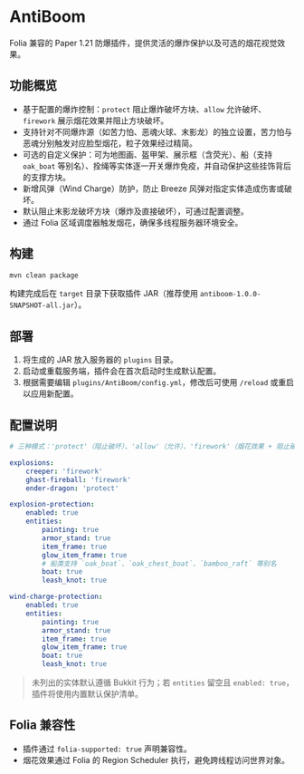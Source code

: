 # AntiBoom

Folia 兼容的 Paper 1.21 防爆插件，提供灵活的爆炸保护以及可选的烟花视觉效果。

## 功能概览

- 基于配置的爆炸控制：`protect` 阻止爆炸破坏方块、`allow` 允许破坏、`firework` 展示烟花效果并阻止方块破坏。
- 支持针对不同爆炸源（如苦力怕、恶魂火球、末影龙）的独立设置，苦力怕与恶魂分别触发对应脸型烟花，粒子效果经过精简。
- 可选的自定义保护：可为地图画、盔甲架、展示框（含荧光）、船（支持 `oak_boat` 等别名）、拴绳等实体逐一开关爆炸免疫，并自动保护这些挂饰背后的支撑方块。
- 新增风弹（Wind Charge）防护，防止 Breeze 风弹对指定实体造成伤害或破坏。
- 默认阻止末影龙破坏方块（爆炸及直接破坏），可通过配置调整。
- 通过 Folia 区域调度器触发烟花，确保多线程服务器环境安全。

## 构建

```powershell
mvn clean package
```

构建完成后在 `target` 目录下获取插件 JAR（推荐使用 `antiboom-1.0.0-SNAPSHOT-all.jar`）。

## 部署

1. 将生成的 JAR 放入服务器的 `plugins` 目录。
2. 启动或重载服务端，插件会在首次启动时生成默认配置。
3. 根据需要编辑 `plugins/AntiBoom/config.yml`，修改后可使用 `/reload` 或重启以应用新配置。

## 配置说明

```yaml
# 三种模式：'protect'（阻止破坏）、'allow'（允许）、'firework'（烟花效果 + 阻止破坏）

explosions:
	creeper: 'firework'
	ghast-fireball: 'firework'
	ender-dragon: 'protect'

explosion-protection:
	enabled: true
	entities:
		painting: true
		armor_stand: true
		item_frame: true
		glow_item_frame: true
		# 船类支持 `oak_boat`、`oak_chest_boat`、`bamboo_raft` 等别名
		boat: true
		leash_knot: true

wind-charge-protection:
	enabled: true
	entities:
		painting: true
		armor_stand: true
		item_frame: true
		glow_item_frame: true
		boat: true
		leash_knot: true
```

> 未列出的实体默认遵循 Bukkit 行为；若 `entities` 留空且 `enabled: true`，插件将使用内置默认保护清单。

## Folia 兼容性

- 插件通过 `folia-supported: true` 声明兼容性。
- 烟花效果通过 Folia 的 Region Scheduler 执行，避免跨线程访问世界对象。

